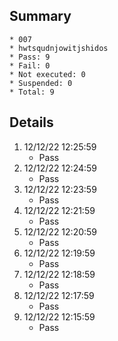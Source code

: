 ## Summary
	* 007
	* hwtsqudnjowitjshidos
	* Pass: 9
	* Fail: 0
	* Not executed: 0
	* Suspended: 0
	* Total: 9
## Details
1. 12/12/22 12:25:59
	* Pass
2. 12/12/22 12:24:59
	* Pass
3. 12/12/22 12:23:59
	* Pass
4. 12/12/22 12:21:59
	* Pass
5. 12/12/22 12:20:59
	* Pass
6. 12/12/22 12:19:59
	* Pass
7. 12/12/22 12:18:59
	* Pass
8. 12/12/22 12:17:59
	* Pass
9. 12/12/22 12:15:59
	* Pass

